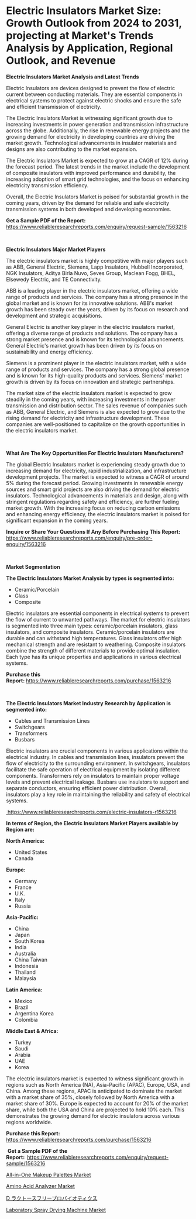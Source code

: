 <p><h1>Electric Insulators Market Size: Growth Outlook from 2024 to 2031, projecting at Market's Trends Analysis by Application, Regional Outlook, and Revenue</h1></p><p><strong>Electric Insulators Market Analysis and Latest Trends</strong></p>
<p><p>Electric Insulators are devices designed to prevent the flow of electric current between conducting materials. They are essential components in electrical systems to protect against electric shocks and ensure the safe and efficient transmission of electricity.</p><p>The Electric Insulators Market is witnessing significant growth due to increasing investments in power generation and transmission infrastructure across the globe. Additionally, the rise in renewable energy projects and the growing demand for electricity in developing countries are driving the market growth. Technological advancements in insulator materials and designs are also contributing to the market expansion.</p><p>The Electric Insulators Market is expected to grow at a CAGR of 12% during the forecast period. The latest trends in the market include the development of composite insulators with improved performance and durability, the increasing adoption of smart grid technologies, and the focus on enhancing electricity transmission efficiency.</p><p>Overall, the Electric Insulators Market is poised for substantial growth in the coming years, driven by the demand for reliable and safe electricity transmission systems in both developed and developing economies.</p></p>
<p><strong>Get a Sample PDF of the Report:&nbsp;</strong> <a href="https://www.reliableresearchreports.com/enquiry/request-sample/1563216">https://www.reliableresearchreports.com/enquiry/request-sample/1563216</a></p>
<p>&nbsp;</p>
<p><strong>Electric Insulators Major Market Players</strong></p>
<p><p>The electric insulators market is highly competitive with major players such as ABB, General Electric, Siemens, Lapp Insulators, Hubbell Incorporated, NGK Insulators, Aditya Birla Nuvo, Seves Group, Maclean Fogg, BHEL, Elsewedy Electric, and TE Connectivity. </p><p>ABB is a leading player in the electric insulators market, offering a wide range of products and services. The company has a strong presence in the global market and is known for its innovative solutions. ABB's market growth has been steady over the years, driven by its focus on research and development and strategic acquisitions.</p><p>General Electric is another key player in the electric insulators market, offering a diverse range of products and solutions. The company has a strong market presence and is known for its technological advancements. General Electric's market growth has been driven by its focus on sustainability and energy efficiency.</p><p>Siemens is a prominent player in the electric insulators market, with a wide range of products and services. The company has a strong global presence and is known for its high-quality products and services. Siemens' market growth is driven by its focus on innovation and strategic partnerships.</p><p>The market size of the electric insulators market is expected to grow steadily in the coming years, with increasing investments in the power transmission and distribution sector. The sales revenue of companies such as ABB, General Electric, and Siemens is also expected to grow due to the rising demand for electricity and infrastructure development. These companies are well-positioned to capitalize on the growth opportunities in the electric insulators market.</p></p>
<p>&nbsp;</p>
<p><strong>What Are The Key Opportunities For Electric Insulators Manufacturers?</strong></p>
<p><p>The global Electric Insulators market is experiencing steady growth due to increasing demand for electricity, rapid industrialization, and infrastructure development projects. The market is expected to witness a CAGR of around 5% during the forecast period. Growing investments in renewable energy sources and smart grid projects are also driving the demand for electric insulators. Technological advancements in materials and design, along with stringent regulations regarding safety and efficiency, are further fueling market growth. With the increasing focus on reducing carbon emissions and enhancing energy efficiency, the electric insulators market is poised for significant expansion in the coming years.</p></p>
<p><strong>Inquire or Share Your Questions If Any Before Purchasing This Report:</strong> <a href="https://www.reliableresearchreports.com/enquiry/pre-order-enquiry/1563216">https://www.reliableresearchreports.com/enquiry/pre-order-enquiry/1563216</a></p>
<p>&nbsp;</p>
<p><strong>Market Segmentation</strong></p>
<p><strong>The Electric Insulators Market Analysis by types is segmented into:</strong></p>
<p><ul><li>Ceramic/Porcelain</li><li>Glass</li><li>Composite</li></ul></p>
<p><p>Electric insulators are essential components in electrical systems to prevent the flow of current to unwanted pathways. The market for electric insulators is segmented into three main types: ceramic/porcelain insulators, glass insulators, and composite insulators. Ceramic/porcelain insulators are durable and can withstand high temperatures. Glass insulators offer high mechanical strength and are resistant to weathering. Composite insulators combine the strength of different materials to provide optimal insulation. Each type has its unique properties and applications in various electrical systems.</p></p>
<p><strong>Purchase this Report:&nbsp;</strong><a href="https://www.reliableresearchreports.com/purchase/1563216">https://www.reliableresearchreports.com/purchase/1563216</a></p>
<p>&nbsp;</p>
<p><strong>The Electric Insulators Market Industry Research by Application is segmented into:</strong></p>
<p><ul><li>Cables and Transmission Lines</li><li>Switchgears</li><li>Transformers</li><li>Busbars</li></ul></p>
<p><p>Electric insulators are crucial components in various applications within the electrical industry. In cables and transmission lines, insulators prevent the flow of electricity to the surrounding environment. In switchgears, insulators facilitate the safe operation of electrical equipment by isolating different components. Transformers rely on insulators to maintain proper voltage levels and prevent electrical leakage. Busbars use insulators to support and separate conductors, ensuring efficient power distribution. Overall, insulators play a key role in maintaining the reliability and safety of electrical systems.</p></p>
<p><a href="https://www.reliableresearchreports.com/electric-insulators-r1563216">&nbsp;https://www.reliableresearchreports.com/electric-insulators-r1563216</a></p>
<p><strong>In terms of Region, the Electric Insulators Market Players available by Region are:</strong></p>
<p>
    <p> <strong> North America: </strong>
        <ul>
            <li>United States</li>
            <li>Canada</li>
        </ul>
        </p> 
    <p> <strong> Europe: </strong>
        <ul>
            <li>Germany</li>
            <li>France</li>
            <li>U.K.</li>
            <li>Italy</li>
            <li>Russia</li>
        </ul>
        </p> 
    <p> <strong> Asia-Pacific: </strong>
        <ul>
            <li>China</li>
            <li>Japan</li>
            <li>South Korea</li>
            <li>India</li>
            <li>Australia</li>
            <li>China Taiwan</li>
            <li>Indonesia</li>
            <li>Thailand</li>
            <li>Malaysia</li>
        </ul>
        </p> 
    <p> <strong> Latin America: </strong>
        <ul>
            <li>Mexico</li>
            <li>Brazil</li>
            <li>Argentina Korea</li>
            <li>Colombia</li>
        </ul>
        </p> 
    <p> <strong> Middle East & Africa: </strong>
        <ul>
            <li>Turkey</li>
            <li>Saudi</li>
            <li>Arabia</li>
            <li>UAE</li>
            <li>Korea</li>
        </ul>
    </p>
    </p>
<p><p>The electric insulators market is expected to witness significant growth in regions such as North America (NA), Asia-Pacific (APAC), Europe, USA, and China. Among these regions, APAC is anticipated to dominate the market with a market share of 35%, closely followed by North America with a market share of 30%. Europe is expected to account for 20% of the market share, while both the USA and China are projected to hold 10% each. This demonstrates the growing demand for electric insulators across various regions worldwide.</p></p>
<p><strong>Purchase this Report: </strong><a href="https://www.reliableresearchreports.com/purchase/1563216">https://www.reliableresearchreports.com/purchase/1563216</a></p>
<p>&nbsp;<strong>Get a Sample PDF of the Report:&nbsp;&nbsp;</strong><a href="https://www.reliableresearchreports.com/enquiry/request-sample/1563216">https://www.reliableresearchreports.com/enquiry/request-sample/1563216</a></p>
<p><strong></strong></p>
<p><p><a href="https://medium.com/@nyahmertz1962/global-all-in-one-makeup-palettes-market-size-share-analysis-by-product-type-by-application-f8924749144c">All-in-One Makeup Palettes Market</a></p><p><a href="https://github.com/claudianurdin/Market-Research-Report-List-1/blob/main/amino-acid-analyzer-market.md">Amino Acid Analyzer Market</a></p><p><a href="https://github.com/ihabdkwlxs948/Market-Research-Report-List-3/blob/main/2294646124873.md">D ラクトースフリープロバイオティクス</a></p><p><a href="https://medium.com/@eloisadavis25/laboratory-spray-drying-machine-market-forecasts-market-trends-and-impact-analysis-2024-2031-5af3e1f84efd">Laboratory Spray Drying Machine Market</a></p></p>